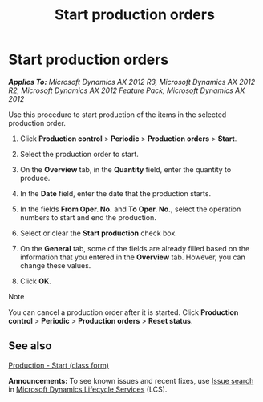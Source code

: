 ﻿---
title: Start production orders
TOCTitle: Start production orders
ms:assetid: dc15f69c-9403-41f1-acd5-0db91cae9b52
ms:mtpsurl: https://technet.microsoft.com/en-us/library/Aa551259(v=AX.60)
ms:contentKeyID: 36059673
ms.date: 04/18/2014
mtps_version: v=AX.60
---

# Start production orders 


_**Applies To:** Microsoft Dynamics AX 2012 R3, Microsoft Dynamics AX 2012 R2, Microsoft Dynamics AX 2012 Feature Pack, Microsoft Dynamics AX 2012_

Use this procedure to start production of the items in the selected production order.

1.  Click **Production control** \> **Periodic** \> **Production orders** \> **Start**.

2.  Select the production order to start.

3.  On the **Overview** tab, in the **Quantity** field, enter the quantity to produce.

4.  In the **Date** field, enter the date that the production starts.

5.  In the fields **From Oper. No.** and **To Oper. No.**, select the operation numbers to start and end the production.

6.  Select or clear the **Start production** check box.

7.  On the **General** tab, some of the fields are already filled based on the information that you entered in the **Overview** tab. However, you can change these values.

8.  Click **OK**.


> [!NOTE]
> <P>You can cancel a production order after it is started. Click <STRONG>Production control</STRONG> &gt; <STRONG>Periodic</STRONG> &gt; <STRONG>Production orders</STRONG> &gt; <STRONG>Reset status</STRONG>.</P>



## See also

[Production - Start (class form)](https://technet.microsoft.com/en-us/library/aa586028\(v=ax.60\))

  
**Announcements:** To see known issues and recent fixes, use [Issue search](http://go.microsoft.com/fwlink/?linkid=389258) in [Microsoft Dynamics Lifecycle Services](http://go.microsoft.com/fwlink/?linkid=306505) (LCS).

